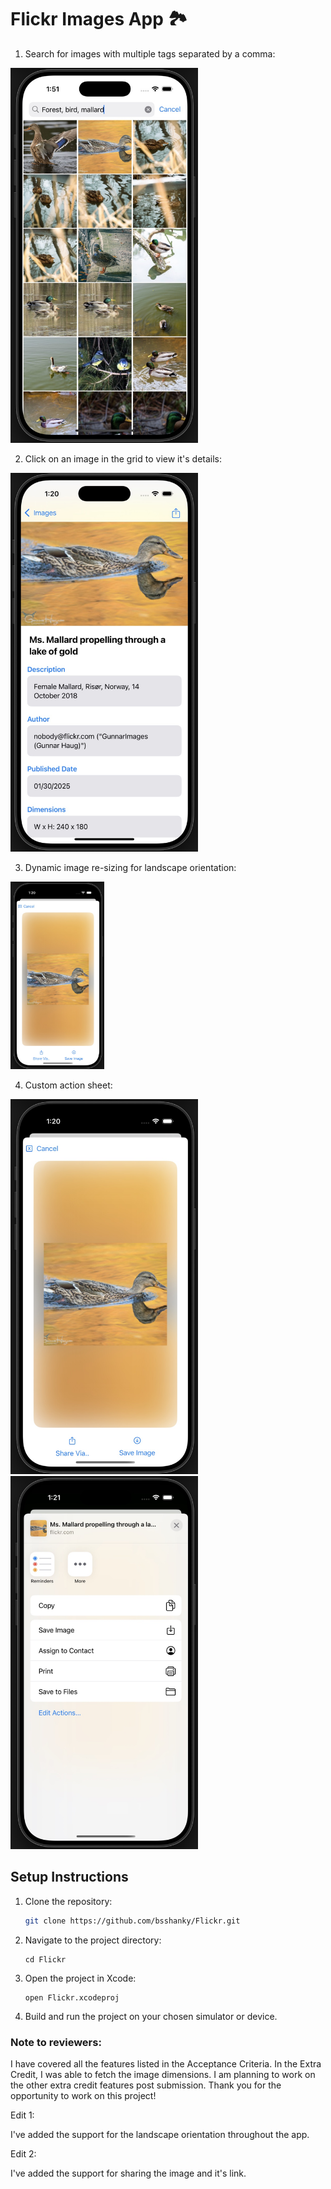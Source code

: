 # Flickr Images App 🏞️

1. Search for images with multiple tags separated by a comma:
<img src="./Screenshots/ImageSearch.jpeg" alt="Getting Started" width="300"/>

2. Click on an image in the grid to view it's details:
<img src="./Screenshots/ImageDetails.jpeg" alt="Getting Started" width="300"/>

3. Dynamic image re-sizing for landscape orientation:
<img src="./Screenshots/CustomActivitySheet.jpeg" alt="Getting Started" height="300"/>

4. Custom action sheet:
<img src="./Screenshots/CustomActivitySheet.jpeg" alt="Getting Started" width="300"/>
<img src="./Screenshots/ShareSheet.jpeg" alt="Getting Started" width="300"/>

## Setup Instructions

1. Clone the repository:
   ```bash
   git clone https://github.com/bsshanky/Flickr.git
   ```
   
2. Navigate to the project directory:
    ```
    cd Flickr
    ```
    
3. Open the project in Xcode:
    ```
    open Flickr.xcodeproj
    ```
    
4. Build and run the project on your chosen simulator or device.

### Note to reviewers:

I have covered all the features listed in the Acceptance Criteria. In the Extra Credit, I was able to fetch the image dimensions. I am planning to work on the other extra credit features post submission. Thank you for the opportunity to work on this project!

Edit 1:

I've added the support for the landscape orientation throughout the app.

Edit 2:

I've added the support for sharing the image and it's link.

